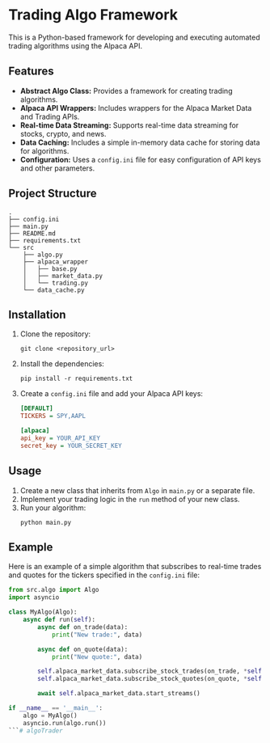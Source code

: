 # Trading Algo Framework

This is a Python-based framework for developing and executing automated trading algorithms using the Alpaca API.

## Features

*   **Abstract Algo Class:** Provides a framework for creating trading algorithms.
*   **Alpaca API Wrappers:** Includes wrappers for the Alpaca Market Data and Trading APIs.
*   **Real-time Data Streaming:** Supports real-time data streaming for stocks, crypto, and news.
*   **Data Caching:** Includes a simple in-memory data cache for storing data for algorithms.
*   **Configuration:** Uses a `config.ini` file for easy configuration of API keys and other parameters.

## Project Structure

```
.
├── config.ini
├── main.py
├── README.md
├── requirements.txt
└── src
    ├── algo.py
    ├── alpaca_wrapper
    │   ├── base.py
    │   ├── market_data.py
    │   └── trading.py
    └── data_cache.py
```

## Installation

1.  Clone the repository:
    ```
    git clone <repository_url>
    ```
2.  Install the dependencies:
    ```
    pip install -r requirements.txt
    ```
3.  Create a `config.ini` file and add your Alpaca API keys:
    ```ini
    [DEFAULT]
    TICKERS = SPY,AAPL

    [alpaca]
    api_key = YOUR_API_KEY
    secret_key = YOUR_SECRET_KEY
    ```

## Usage

1.  Create a new class that inherits from `Algo` in `main.py` or a separate file.
2.  Implement your trading logic in the `run` method of your new class.
3.  Run your algorithm:
    ```
    python main.py
    ```

## Example

Here is an example of a simple algorithm that subscribes to real-time trades and quotes for the tickers specified in the `config.ini` file:

```python
from src.algo import Algo
import asyncio

class MyAlgo(Algo):
    async def run(self):
        async def on_trade(data):
            print("New trade:", data)

        async def on_quote(data):
            print("New quote:", data)

        self.alpaca_market_data.subscribe_stock_trades(on_trade, *self.config['DEFAULT']['TICKERS'].split(','))
        self.alpaca_market_data.subscribe_stock_quotes(on_quote, *self.config['DEFAULT']['TICKERS'].split(','))

        await self.alpaca_market_data.start_streams()

if __name__ == '__main__':
    algo = MyAlgo()
    asyncio.run(algo.run())
```# algoTrader
